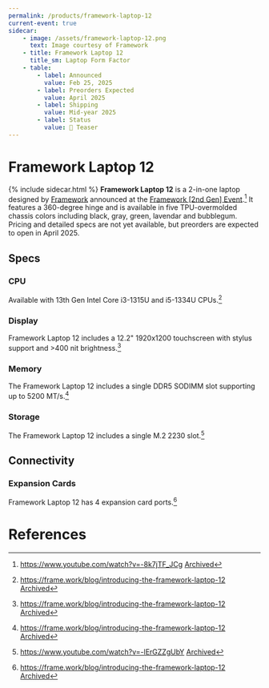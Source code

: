 ```yaml
---
permalink: /products/framework-laptop-12
current-event: true
sidecar:
    - image: /assets/framework-laptop-12.png
      text: Image courtesy of Framework
    - title: Framework Laptop 12
      title_sm: Laptop Form Factor
    - table:
        - label: Announced
          value: Feb 25, 2025
        - label: Preorders Expected
          value: April 2025
        - label: Shipping
          value: Mid-year 2025
        - label: Status
          value: 🔵 Teaser
---
```

# Framework Laptop 12
{% include sidecar.html %}
**Framework Laptop 12** is a 2-in-one laptop designed by [Framework](/framework-computer-inc) announced at the [Framework [2nd Gen] Event](/events/2nd-gen).[^1] It features a 360-degree hinge and is available in five TPU-overmolded chassis colors including black, gray, green, lavendar and bubblegum. Pricing and detailed specs are not yet available, but preorders are expected to open in April 2025.

## Specs
### CPU
Available with 13th Gen Intel Core i3-1315U and i5-1334U CPUs.[^2]

### Display
Framework Laptop 12 includes a 12.2" 1920x1200 touchscreen with stylus support and >400 nit brightness.[^2]

### Memory
The Framework Laptop 12 includes a single DDR5 SODIMM slot supporting up to 5200 MT/s.[^2]

### Storage
The Framework Laptop 12 includes a single M.2 2230 slot.[^3]

## Connectivity
### Expansion Cards
Framework Laptop 12 has 4 expansion card ports.[^2]

# References
[^1]: <https://www.youtube.com/watch?v=-8k7jTF_JCg> [Archived](http://web.archive.org/web/20250402013005/https://www.youtube.com/watch?v=-8k7jTF_JCg) 
[^2]: <https://frame.work/blog/introducing-the-framework-laptop-12> [Archived](http://web.archive.org/web/20250407150846/https://frame.work/blog/introducing-the-framework-laptop-12) 
[^3]: <https://www.youtube.com/watch?v=-lErGZZgUbY> [Archived](http://web.archive.org/web/20250411062307/https://www.youtube.com/watch?v=-lErGZZgUbY) 
